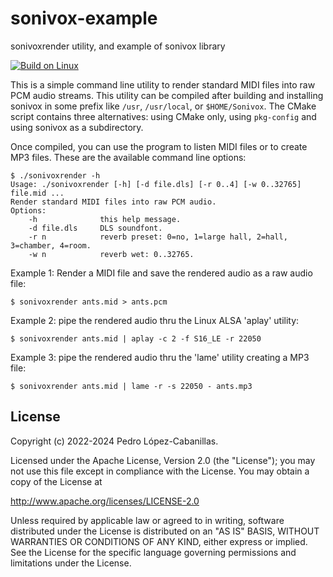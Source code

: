 # sonivox-example
sonivoxrender utility, and example of sonivox library

[![Build on Linux](https://github.com/pedrolcl/sonivox-example/actions/workflows/linux-build.yml/badge.svg)](https://github.com/pedrolcl/sonivox-example/actions/workflows/linux-build.yml)

This is a simple command line utility to render standard MIDI files into raw PCM audio streams. This utility can be compiled after building and installing sonivox in some prefix like `/usr`, `/usr/local`, or `$HOME/Sonivox`.
The CMake script contains three alternatives: using CMake only, using `pkg-config` and using sonivox as a subdirectory.

Once compiled, you can use the program to listen MIDI files or to create MP3 files. These are the available command line options:

~~~
$ ./sonivoxrender -h
Usage: ./sonivoxrender [-h] [-d file.dls] [-r 0..4] [-w 0..32765] file.mid ...
Render standard MIDI files into raw PCM audio.
Options:
    -h              this help message.
    -d file.dls     DLS soundfont.
    -r n            reverb preset: 0=no, 1=large hall, 2=hall, 3=chamber, 4=room.
    -w n            reverb wet: 0..32765.
~~~

Example 1: Render a MIDI file and save the rendered audio as a raw audio file:

    $ sonivoxrender ants.mid > ants.pcm

Example 2: pipe the rendered audio thru the Linux ALSA 'aplay' utility:

    $ sonivoxrender ants.mid | aplay -c 2 -f S16_LE -r 22050

Example 3: pipe the rendered audio thru the 'lame' utility creating a MP3 file:

    $ sonivoxrender ants.mid | lame -r -s 22050 - ants.mp3

## License

Copyright (c) 2022-2024 Pedro López-Cabanillas.

Licensed under the Apache License, Version 2.0 (the "License"); you may not use this file except in compliance with the License. You may obtain a copy of the License at

http://www.apache.org/licenses/LICENSE-2.0

Unless required by applicable law or agreed to in writing, software distributed under the License is distributed on an "AS IS" BASIS, WITHOUT WARRANTIES OR CONDITIONS OF ANY KIND, either express or implied. See the License for the specific language governing permissions and limitations under the License.
